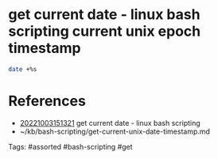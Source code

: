 # get current date - linux bash scripting current unix epoch timestamp
```bash
date +%s
```

# References
- [20221003151321](/zet/20221003151321/README.md) get current date - linux bash scripting
- ~/kb/bash-scripting/get-current-unix-date-timestamp.md

Tags:
    #assorted #bash-scripting #get
